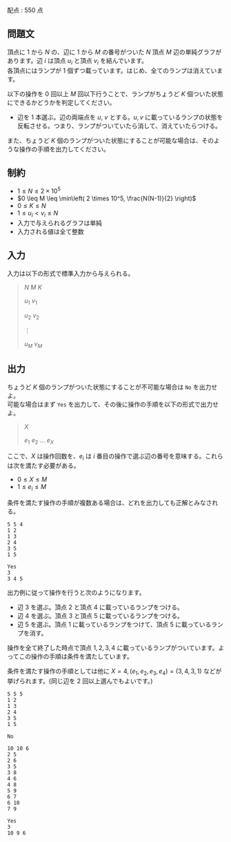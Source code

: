 配点 : $550$ 点

## 問題文

頂点に $1$ から $N$ の、辺に $1$ から $M$ の番号がついた $N$ 頂点 $M$ 辺の単純グラフがあります。辺 $i$ は頂点 $u_i$ と頂点 $v_i$ を結んでいます。<br>
各頂点にはランプが $1$ 個ずつ載っています。はじめ、全てのランプは消えています。

以下の操作を $0$ 回以上 $M$ 回以下行うことで、ランプがちょうど $K$ 個ついた状態にできるかどうかを判定してください。

- 辺を $1$ 本選ぶ。辺の両端点を $u$, $v$ とする。$u, v$ に載っているランプの状態を反転させる。つまり、ランプがついていたら消して、消えていたらつける。

また、ちょうど $K$ 個のランプがついた状態にすることが可能な場合は、そのような操作の手順を出力してください。

## 制約

- $1 \leq N \leq 2 \times 10^5$
- $0 \leq M \leq \min\left( 2 \times 10^5, \frac{N(N-1)}{2} \right)$
- $0 \leq K \leq N$
- $1 \leq u_i \lt v_i \leq N$
- 入力で与えられるグラフは単純
- 入力される値は全て整数

## 入力

入力は以下の形式で標準入力から与えられる。

> $N$ $M$ $K$
> 
> $u_1$ $v_1$
> 
> $u_2$ $v_2$
> 
> $\vdots$
> 
> $u_M$ $v_M$

## 出力

ちょうど $K$ 個のランプがついた状態にすることが不可能な場合は `No` を出力せよ。<br>
可能な場合はまず `Yes` を出力して、その後に操作の手順を以下の形式で出力せよ。

> $X$
> 
> $e_1$ $e_2$ $\dots$ $e_X$

ここで、$X$ は操作回数を、$e_i$ は $i$ 番目の操作で選ぶ辺の番号を意味する。これらは次を満たす必要がある。

- $0 \leq X \leq M$
- $1 \leq e_i \leq M$

条件を満たす操作の手順が複数ある場合は、どれを出力しても正解とみなされる。

```input1
5 5 4
1 2
1 3
2 4
3 5
1 5
```

```output1
Yes
3
3 4 5
```

出力例に従って操作を行うと次のようになります。

- 辺 $3$ を選ぶ。頂点 $2$ と頂点 $4$ に載っているランプをつける。
- 辺 $4$ を選ぶ。頂点 $3$ と頂点 $5$ に載っているランプをつける。
- 辺 $5$ を選ぶ。頂点 $1$ に載っているランプをつけて、頂点 $5$ に載っているランプを消す。

操作を全て終了した時点で頂点 $1,2,3,4$ に載っているランプがついています。よってこの操作の手順は条件を満たしています。

条件を満たす操作の手順としては他に $X = 4, (e_1,e_2,e_3,e_4) = (3,4,3,1)$ などが挙げられます。(同じ辺を $2$ 回以上選んでもよいです。)

```input2
5 5 5
1 2
1 3
2 4
3 5
1 5
```

```output2
No
```

```input3
10 10 6
2 5
2 6
3 5
3 8
4 6
4 8
5 9
6 7
6 10
7 9
```

```output3
Yes
3
10 9 6
```